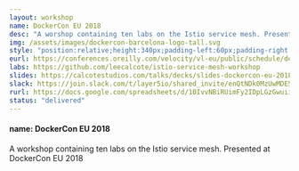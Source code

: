 ```yaml
---
layout: workshop
name: DockerCon EU 2018 
desc: "A worshop containing ten labs on the Istio service mesh. Presented at DockerCon EU 2018. <p><i>Resources posted below.</i></p>"
img: /assets/images/dockercon-barcelona-logo-tall.svg
style: "position:relative;height:340px;padding-left:60px;padding-right:60px;padding-top:20px;"
eurl: https://conferences.oreilly.com/velocity/vl-eu/public/schedule/detail/70506
labs: https://github.com/leecalcote/istio-service-mesh-workshop
slides: https://calcotestudios.com/talks/decks/slides-dockercon-eu-2018-using-istio-workshop.html
slack: https://join.slack.com/t/layer5io/shared_invite/enQtNDk0MzUwMDE5MDkzLTA5ODUzNjNjOTBjMGIxM2JjOGNiM2E2YTM0OTU3NzBiOTA3NjFlMWUwOTU0MjgzMzVhMDNlZDcxYjcxYmJkYjc
rurl: https://docs.google.com/spreadsheets/d/10IvvNBiRUimFy2IDpLGzGwuiiVl3vFstN7Bx8fJDB0c/edit?usp=sharing
status: "delivered"
---  
```


<h4>name: DockerCon EU 2018 </h4>
A workshop containing ten labs on the Istio service mesh. Presented at DockerCon EU 2018